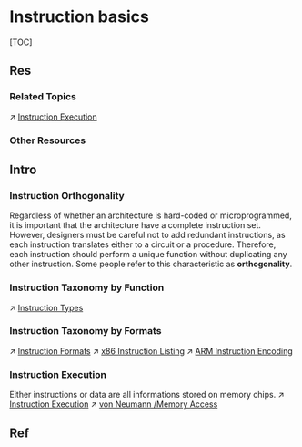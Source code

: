 # Instruction basics

[TOC]



## Res
### Related Topics
↗ [Instruction Execution](../../../../../🛣️%20Program%20Compilation%20&%20Execution/🤡%20Program%20Execution%20(Runtime)/Instruction%20Execution/Instruction%20Execution.md)


### Other Resources



## Intro
### Instruction Orthogonality
Regardless of whether an architecture is hard-coded or microprogrammed, it is important that the architecture have a complete instruction set. However, designers must be careful not to add redundant instructions, as each instruction translates either to a circuit or a procedure. Therefore, each instruction should perform a unique function without duplicating any other instruction. Some people refer to this characteristic as **orthogonality**.


### Instruction Taxonomy by Function
↗ [Instruction Types](Instruction%20Types.md)


### Instruction Taxonomy by Formats
↗ [Instruction Formats](Instruction%20Formats.md)
↗ [x86 Instruction Listing](../../CISC%20(Complex%20Instruction%20Set%20Computer)/x86%20Architecture%20Family%20(80x86,%208086%20family)/x86%20Instruction%20Listing.md)
↗ [ARM Instruction Encoding](../../RISC%20(Reduced%20Instruction%20Set%20Computer)/ARM%20Architecture%20Family/ARM%20Instruction%20Encoding.md)


### Instruction Execution
Either instructions or data are all informations stored on memory chips.
↗ [Instruction Execution](../../../../../🛣️%20Program%20Compilation%20&%20Execution/🤡%20Program%20Execution%20(Runtime)/Instruction%20Execution/Instruction%20Execution.md)
↗ [von Neumann /Memory Access](../../../../../🛣️%20Program%20Compilation%20&%20Execution/🤡%20Program%20Execution%20(Runtime)/Instruction%20Execution/Memory%20Access%20&%20Addressing.md)



## Ref

